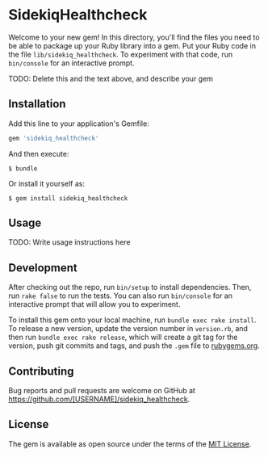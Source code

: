 # SidekiqHealthcheck

Welcome to your new gem! In this directory, you'll find the files you need to be able to package up your Ruby library into a gem. Put your Ruby code in the file `lib/sidekiq_healthcheck`. To experiment with that code, run `bin/console` for an interactive prompt.

TODO: Delete this and the text above, and describe your gem

## Installation

Add this line to your application's Gemfile:

```ruby
gem 'sidekiq_healthcheck'
```

And then execute:

    $ bundle

Or install it yourself as:

    $ gem install sidekiq_healthcheck

## Usage

TODO: Write usage instructions here

## Development

After checking out the repo, run `bin/setup` to install dependencies. Then, run `rake false` to run the tests. You can also run `bin/console` for an interactive prompt that will allow you to experiment.

To install this gem onto your local machine, run `bundle exec rake install`. To release a new version, update the version number in `version.rb`, and then run `bundle exec rake release`, which will create a git tag for the version, push git commits and tags, and push the `.gem` file to [rubygems.org](https://rubygems.org).

## Contributing

Bug reports and pull requests are welcome on GitHub at https://github.com/[USERNAME]/sidekiq_healthcheck.


## License

The gem is available as open source under the terms of the [MIT License](http://opensource.org/licenses/MIT).

